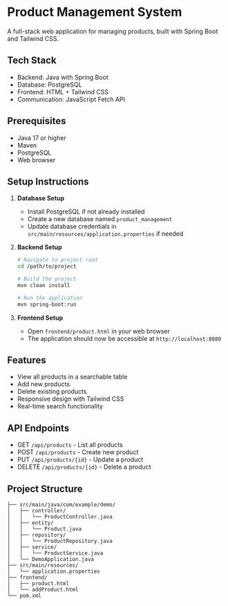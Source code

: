 # Product Management System

A full-stack web application for managing products, built with Spring Boot and Tailwind CSS.

## Tech Stack

- Backend: Java with Spring Boot
- Database: PostgreSQL
- Frontend: HTML + Tailwind CSS
- Communication: JavaScript Fetch API

## Prerequisites

- Java 17 or higher
- Maven
- PostgreSQL
- Web browser

## Setup Instructions

1. **Database Setup**
   - Install PostgreSQL if not already installed
   - Create a new database named `product_management`
   - Update database credentials in `src/main/resources/application.properties` if needed

2. **Backend Setup**
   ```bash
   # Navigate to project root
   cd /path/to/project

   # Build the project
   mvn clean install

   # Run the application
   mvn spring-boot:run
   ```

3. **Frontend Setup**
   - Open `frontend/product.html` in your web browser
   - The application should now be accessible at `http://localhost:8080`

## Features

- View all products in a searchable table
- Add new products
- Delete existing products
- Responsive design with Tailwind CSS
- Real-time search functionality

## API Endpoints

- GET `/api/products` - List all products
- POST `/api/products` - Create new product
- PUT `/api/products/{id}` - Update a product
- DELETE `/api/products/{id}` - Delete a product

## Project Structure

```
├── src/main/java/com/example/demo/
│   ├── controller/
│   │   └── ProductController.java
│   ├── entity/
│   │   └── Product.java
│   ├── repository/
│   │   └── ProductRepository.java
│   ├── service/
│   │   └── ProductService.java
│   └── DemoApplication.java
├── src/main/resources/
│   └── application.properties
├── frontend/
│   ├── product.html
│   └── addProduct.html
└── pom.xml
```